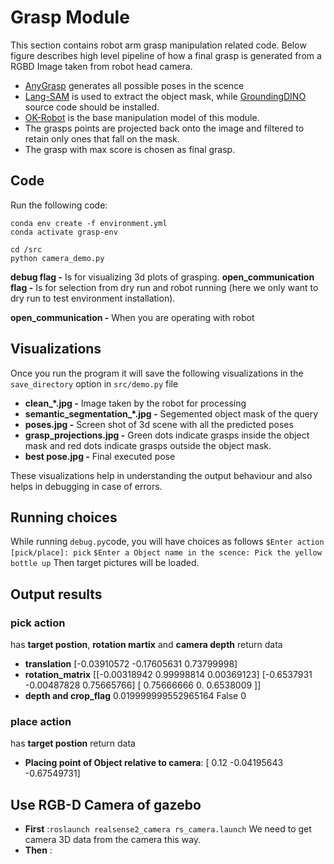 # Grasp Module
This section contains robot arm grasp manipulation related code. Below figure describes high level pipeline of how a final grasp is generated from a RGBD Image taken from robot head camera.
* [AnyGrasp](https://arxiv.org/abs/2212.08333) generates all possible poses in the scence
* [Lang-SAM](https://github.com/luca-medeiros/lang-segment-anything) is used to extract the object mask, while [GroundingDINO](https://github.com/IDEA-Research/GroundingDINO) source code should be installed.
* [OK-Robot](https://github.com/ok-robot/ok-robot) is the base manipulation model of this module.
* The grasps points are projected back onto the image and filtered to retain only ones that fall on the mask.
* The grasp with max score is chosen as final grasp.


## Code
Run the following code:
```
conda env create -f environment.yml
conda activate grasp-env

cd /src
python camera_demo.py 
```
**debug flag -** Is for visualizing 3d plots of grasping.
**open_communication flag -** Is for selection from dry run and robot running (here we only want to dry run to test environment installation).

**open_communication -** When you are operating with robot

## Visualizations
Once you run the program it will save the following visualizations in the `save_directory` option in `src/demo.py` file
* **clean_*.jpg -** Image taken by the robot for processing
* **semantic_segmentation_*.jpg -** Segemented object mask of the query
* **poses.jpg -** Screen shot of 3d scene with all the predicted poses
* **grasp_projections.jpg -** Green dots indicate grasps inside the object mask and red dots indicate grasps outside the object mask.
* **best pose.jpg -** Final executed pose

These visualizations help in understanding the output behaviour and also helps in debugging in case of errors.

## Running choices
While running `debug.py`code, you will have choices as follows
`$Enter action [pick/place]: pick`
`$Enter a Object name in the scence: Pick the yellow bottle up`
Then target pictures will be loaded.


## Output results
### pick action 
has **target postion**, **rotation martix** and **camera depth** return data
* **translation**
[-0.03910572 -0.17605631  0.73799998]
* **rotation_matrix**
[[-0.00318942  0.99998814  0.00369123]
 [-0.6537931  -0.00487828  0.75665766]
 [ 0.75666666  0.          0.6538009 ]]
* **depth and crop_flag** 
0.019999999552965164 False 0

### place action 
has **target postion** return data
* **Placing point of Object relative to camera**: 
[ 0.12       -0.04195643 -0.67549731]


## Use RGB-D Camera of gazebo
* **First** :`roslaunch realsense2_camera rs_camera.launch`
We need to get camera 3D data from the camera this way.
* **Then** :
